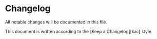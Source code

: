 # Changelog <!-- omit in toc -->

All notable changes will be documented in this file.

This document is written according to the [Keep a Changelog][kac] style.
